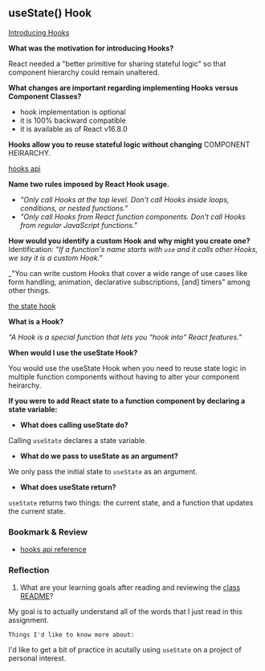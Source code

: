 ## useState() Hook
[Introducing Hooks](https://reactjs.org/docs/hooks-intro.html#motivation)

**What was the motivation for introducing Hooks?**

React needed a "better primitive for sharing stateful logic" so that component hierarchy could remain unaltered.

**What changes are important regarding implementing Hooks versus Component Classes?**
* hook implementation is optional
* it is 100% backward compatible
* it is available as of React v16.8.0

**Hooks allow you to reuse stateful logic without changing** COMPONENT HEIRARCHY.


[hooks api](https://reactjs.org/docs/hooks-overview.html)

**Name two rules imposed by React Hook usage.**

* _"Only call Hooks at the top level. Don’t call Hooks inside loops, conditions, or nested functions."_
* _"Only call Hooks from React function components. Don’t call Hooks from regular JavaScript functions."_

**How would you identify a custom Hook and why might you create one?**
Identification: _"If a function's name starts with `use` and it calls other Hooks, we say it is a custom Hook."_

_"You can write custom Hooks that cover a wide range of use cases like form handling, animation, declarative subscriptions, [and] timers" among other things.

[the state hook](https://reactjs.org/docs/hooks-state.html)

**What is a Hook?**

_"A Hook is a special function that lets you “hook into” React features."_

**When would I use the useState Hook?**

You would use the useState Hook when you need to reuse state logic in multiple function components without having to alter your component heirarchy.

**If you were to add React state to a function component by declaring a state variable:**
* **What does calling useState do?**

Calling `useState` declares a state variable.

* **What do we pass to useState as an argument?**

We only pass the initial state to `useState` as an argument.

* **What does useState return?**

`useState` returns two things: the current state, and a function that updates the current state.


### Bookmark & Review
* [hooks api reference](https://reactjs.org/docs/hooks-reference.html)

### Reflection

1. What are your learning goals after reading and reviewing the [class README](https://codefellows.github.io/code-401-javascript-guide/curriculum/class-27/)?

My goal is to actually understand all of the words that I just read in this assignment.

`Things I'd like to know more about:`

I'd like to get a bit of practice in acutally using `useState` on a project of personal interest.